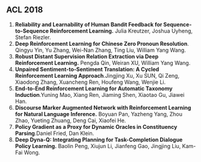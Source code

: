 ## ACL 2018
1.  **Reliability and Learnability of Human Bandit Feedback for Sequence-to-Sequence Reinforcement Learning.** Julia Kreutzer, Joshua Uyheng, Stefan Riezler.
2.  **Deep Reinforcement Learning for Chinese Zero Pronoun Resolution**. Qingyu Yin, Yu Zhang, Wei-Nan Zhang, Ting Liu, William Yang Wang.
3.  **Robust Distant Supervision Relation Extraction via Deep Reinforcement Learning.** Pengda Qin, Weiran XU, William Yang Wang.
4.  **Unpaired Sentiment-to-Sentiment Translation: A Cycled Reinforcement Learning Approach**.Jingjing Xu, Xu SUN, Qi Zeng, Xiaodong Zhang, Xuancheng Ren, Houfeng Wang, Wenjie Li.
5.  **End-to-End Reinforcement Learning for Automatic Taxonomy Induction**.Yuning Mao, Xiang Ren, Jiaming Shen, Xiaotao Gu, Jiawei Han.
6.  **Discourse Marker Augmented Network with Reinforcement Learning for Natural Language Inference.** Boyuan Pan, Yazheng Yang, Zhou Zhao, Yueting Zhuang, Deng Cai, Xiaofei He.
7. **Policy Gradient as a Proxy for Dynamic Oracles in Constituency Parsing**.Daniel Fried, Dan Klein.
8. **Deep Dyna-Q: Integrating Planning for Task-Completion Dialogue Policy Learning.** Baolin Peng, Xiujun Li, Jianfeng Gao, Jingjing Liu, Kam-Fai Wong.